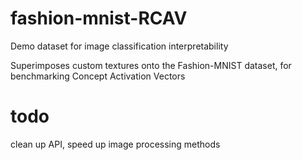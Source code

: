 # fashion-mnist-RCAV

Demo dataset for image classification interpretability

Superimposes custom textures onto the Fashion-MNIST dataset, for benchmarking Concept Activation Vectors

# todo

clean up API, speed up image processing methods
